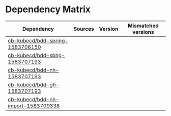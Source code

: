 # Dependency Matrix

Dependency | Sources | Version | Mismatched versions
---------- | ------- | ------- | -------------------
[cb-kubecd/bdd-spring-1583706150](https://github.com/cb-kubecd/bdd-spring-1583706150.git) |  | []() | 
[cb-kubecd/bdd-sbhg-1583707193](https://github.com/cb-kubecd/bdd-sbhg-1583707193.git) |  | []() | 
[cb-kubecd/bdd-nh-1583707193](https://github.com/cb-kubecd/bdd-nh-1583707193.git) |  | []() | 
[cb-kubecd/bdd-gh-1583707193](https://github.com/cb-kubecd/bdd-gh-1583707193.git) |  | []() | 
[cb-kubecd/bdd-nh-import-1583709338](https://github.com/cb-kubecd/bdd-nh-import-1583709338.git) |  | []() | 
